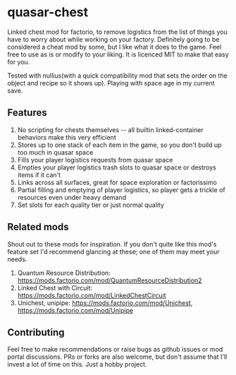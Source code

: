 # quasar-chest
Linked chest mod for factorio, to remove logistics from the list of things you have to worry about while working on your factory. Definitely going to be considered a cheat mod by some, but I like what it does to the game. Feel free to use as is or modify to your liking. It is licenced MIT to make that easy for you.

Tested with nullius(with a quick compatibility mod that sets the order on the object and recipe so it shows up).
Playing with space age in my current save.

## Features
1. No scripting for chests themselves -- all builtin linked-container behaviors make this very efficient
2. Stores up to one stack of each item in the game, so you don't build up too much in quasar space
3. Fills your player logistics requests from quasar space
4. Empties your player logistics trash slots to quasar space or destroys items if it can't
5. Links across all surfaces, great for space exploration or factorissimo
6. Partial filling and emptying of player logistics, so player gets a trickle of resources even under heavy demand
7. Set slots for each quality tier or just normal quality

## Related mods
Shout out to these mods for inspiration. If you don't quite like this mod's feature set I'd recommend glancing at these; one of them may meet your needs.

1. Quantum Resource Distribution: https://mods.factorio.com/mod/QuantumResourceDistribution2
2. Linked Chest with Circuit: https://mods.factorio.com/mod/LinkedChestCircuit
3. Unichest, unipipe: https://mods.factorio.com/mod/Unichest, https://mods.factorio.com/mod/Unipipe

## Contributing
Feel free to make recommendations or raise bugs as github issues or mod portal discussions. PRs or forks are also welcome, but don't assume that I'll invest a lot of time on this. Just a hobby project.
